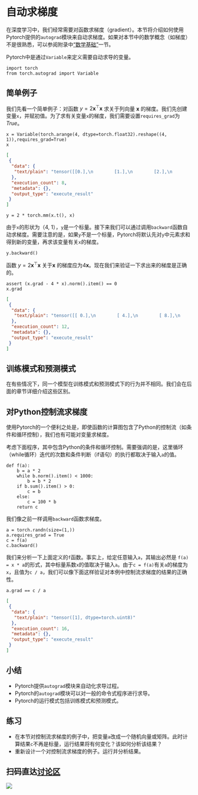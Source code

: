 # 自动求梯度

在深度学习中，我们经常需要对函数求梯度（gradient）。本节将介绍如何使用Pytorch提供的`autograd`模块来自动求梯度。如果对本节中的数学概念（如梯度）不是很熟悉，可以参阅附录中[“数学基础”](../chapter_appendix/math.md)一节。

Pytorch中是通过`Variable`来定义需要自动求导的变量。

```{.python .input  n=5}
import torch
from torch.autograd import Variable
```

## 简单例子

我们先看一个简单例子：对函数 $y = 2\boldsymbol{x}^{\top}\boldsymbol{x}$ 求关于列向量 $\boldsymbol{x}$ 的梯度。我们先创建变量`x`，并赋初值。为了求有关变量`x`的梯度，我们需要设置`requires_grad`为$True$。

```{.python .input  n=8}
x = Variable(torch.arange(4, dtype=torch.float32).reshape((4, 1)),requires_grad=True)
x
```

```{.json .output n=8}
[
 {
  "data": {
   "text/plain": "tensor([[0.],\n        [1.],\n        [2.],\n        [3.]], requires_grad=True)"
  },
  "execution_count": 8,
  "metadata": {},
  "output_type": "execute_result"
 }
]
```

```{.python .input  n=10}
y = 2 * torch.mm(x.t(), x)
```

由于`x`的形状为（4, 1），`y`是一个标量。接下来我们可以通过调用`backward`函数自动求梯度。需要注意的是，如果`y`不是一个标量，Pytorch将默认先对`y`中元素求和得到新的变量，再求该变量有关`x`的梯度。

```{.python .input  n=11}
y.backward()
```

函数 $y = 2\boldsymbol{x}^{\top}\boldsymbol{x}$ 关于$\boldsymbol{x}$ 的梯度应为$4\boldsymbol{x}$。现在我们来验证一下求出来的梯度是正确的。

```{.python .input  n=12}
assert (x.grad - 4 * x).norm().item() == 0
x.grad
```

```{.json .output n=12}
[
 {
  "data": {
   "text/plain": "tensor([[ 0.],\n        [ 4.],\n        [ 8.],\n        [12.]])"
  },
  "execution_count": 12,
  "metadata": {},
  "output_type": "execute_result"
 }
]
```

## 训练模式和预测模式

在有些情况下，同一个模型在训练模式和预测模式下的行为并不相同。我们会在后面的章节详细介绍这些区别。


## 对Python控制流求梯度

使用Pytorch的一个便利之处是，即使函数的计算图包含了Python的控制流（如条件和循环控制），我们也有可能对变量求梯度。

考虑下面程序，其中包含Python的条件和循环控制。需要强调的是，这里循环（while循环）迭代的次数和条件判断（if语句）的执行都取决于输入`a`的值。

```{.python .input  n=13}
def f(a):
    b = a * 2
    while b.norm().item() < 1000:
        b = b * 2
    if b.sum().item() > 0:
        c = b
    else:
        c = 100 * b
    return c
```

我们像之前一样调用`backward`函数求梯度。

```{.python .input  n=15}
a = torch.randn(size=(1,))
a.requires_grad = True
c = f(a)
c.backward()
```

我们来分析一下上面定义的`f`函数。事实上，给定任意输入`a`，其输出必然是 `f(a) = x * a`的形式，其中标量系数`x`的值取决于输入`a`。由于`c = f(a)`有关`a`的梯度为`x`，且值为`c / a`，我们可以像下面这样验证对本例中控制流求梯度的结果的正确性。

```{.python .input  n=16}
a.grad == c / a
```

```{.json .output n=16}
[
 {
  "data": {
   "text/plain": "tensor([1], dtype=torch.uint8)"
  },
  "execution_count": 16,
  "metadata": {},
  "output_type": "execute_result"
 }
]
```

## 小结

* Pytorch提供`autograd`模块来自动化求导过程。
* Pytorch的`autograd`模块可以对一般的命令式程序进行求导。
* Pytorch的运行模式包括训练模式和预测模式。

## 练习

* 在本节对控制流求梯度的例子中，把变量`a`改成一个随机向量或矩阵。此时计算结果`c`不再是标量，运行结果将有何变化？该如何分析该结果？
* 重新设计一个对控制流求梯度的例子。运行并分析结果。




## 扫码直达[讨论区](https://discuss.gluon.ai/t/topic/744)

![](../img/qr_autograd.svg)

```{.python .input}

```
